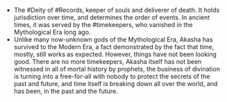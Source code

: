 - The #Deity of #Records, keeper of souls and deliverer of death. It holds jurisdiction over time, and determines the order of events. In ancient times, it was served by the #timekeepers, who vanished in the Mythological Era long ago.
- Unlike many now-unknown gods of the Mythological Era, Akasha has survived to the Modern Era, a fact demonstrated by the fact that time, mostly, still works as expected. However, things have not been looking good. There are no more timekeepers, Akasha itself has not been witnessed in all of mortal history by prophets, the business of divination is turning into a free-for-all with nobody to protect the secrets of the past and future, and time itself is breaking down all over the world, and has been, in the past and the future.